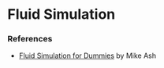 # Fluid Simulation

### References

- [Fluid Simulation for Dummies](https://mikeash.com/pyblog/fluid-simulation-for-dummies.html) by Mike Ash